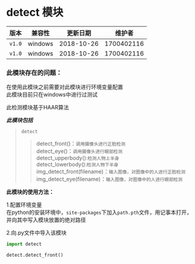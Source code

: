 # detect 模块

  **版本**   | **兼容性** | **更新日期** | **维护者**  
  ----      | -----      | ------ | -------
  `v1.0`    | windows    | 2018-10-26   | 1700402116  
  `v1.0`    | windows    | 2018-10-26   | 1700402116 

### 此模块存在的问题：  
在使用此模块之前需要对此模块进行环境变量配置  
此模块目前只在windows中进行过测试  



此检测模块基于HAAR算法  

***此模块包括***  

>`detect`
>>detect_front()：`调用摄像头进行正脸检测`  
>>detect_eye()：`调用摄像头进行眼部检测`  
>>detect_upperbody():`检测人物上半身`  
>>detect_lowerbody():`检测人物下半身`  
>>img_detect_front(filename)：`输入图像，对图像中的人进行正脸检测`  
>>img_detect_eye(filename)：`输入图像，对图像中的人进行眼部检测`  


**此模块的使用方法：**

1.配置环境变量  
在python的安装环境中，`site-packages`下加入`path.pth`文件，用记事本打开，并向其中写入模块放置的绝对路径 

2.向.py文件中导入该模块

```python
import detect

detect.detect_front()

```

